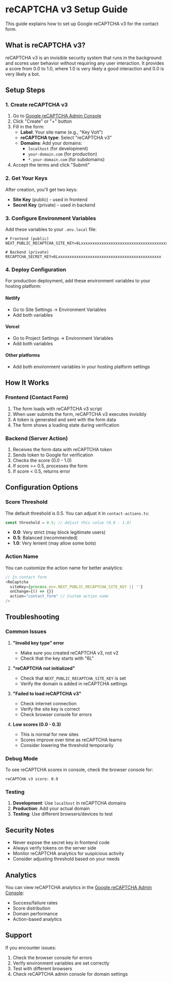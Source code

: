 # reCAPTCHA v3 Setup Guide

This guide explains how to set up Google reCAPTCHA v3 for the contact form.

## What is reCAPTCHA v3?

reCAPTCHA v3 is an invisible security system that runs in the background and scores user behavior without requiring any user interaction. It provides a score from 0.0 to 1.0, where 1.0 is very likely a good interaction and 0.0 is very likely a bot.

## Setup Steps

### 1. Create reCAPTCHA v3

1. Go to [Google reCAPTCHA Admin Console](https://www.google.com/recaptcha/admin)
2. Click "Create" or "+" button
3. Fill in the form:
   - **Label**: Your site name (e.g., "Key Volt")
   - **reCAPTCHA type**: Select "reCAPTCHA v3"
   - **Domains**: Add your domains:
     - `localhost` (for development)
     - `your-domain.com` (for production)
     - `*.your-domain.com` (for subdomains)
4. Accept the terms and click "Submit"

### 2. Get Your Keys

After creation, you'll get two keys:
- **Site Key** (public) - used in frontend
- **Secret Key** (private) - used in backend

### 3. Configure Environment Variables

Add these variables to your `.env.local` file:

```env
# Frontend (public)
NEXT_PUBLIC_RECAPTCHA_SITE_KEY=6Lxxxxxxxxxxxxxxxxxxxxxxxxxxxxxxxxxxxxxxxxxxxxx

# Backend (private)
RECAPTCHA_SECRET_KEY=6Lxxxxxxxxxxxxxxxxxxxxxxxxxxxxxxxxxxxxxxxxxxxxx
```

### 4. Deploy Configuration

For production deployment, add these environment variables to your hosting platform:

#### Netlify
- Go to Site Settings → Environment Variables
- Add both variables

#### Vercel
- Go to Project Settings → Environment Variables
- Add both variables

#### Other platforms
- Add both environment variables in your hosting platform settings

## How It Works

### Frontend (Contact Form)
1. The form loads with reCAPTCHA v3 script
2. When user submits the form, reCAPTCHA v3 executes invisibly
3. A token is generated and sent with the form data
4. The form shows a loading state during verification

### Backend (Server Action)
1. Receives the form data with reCAPTCHA token
2. Sends token to Google for verification
3. Checks the score (0.0 - 1.0)
4. If score >= 0.5, processes the form
5. If score < 0.5, returns error

## Configuration Options

### Score Threshold
The default threshold is 0.5. You can adjust it in `contact-actions.ts`:

```typescript
const threshold = 0.5; // Adjust this value (0.0 - 1.0)
```

- **0.0**: Very strict (may block legitimate users)
- **0.5**: Balanced (recommended)
- **1.0**: Very lenient (may allow some bots)

### Action Name
You can customize the action name for better analytics:

```typescript
// In contact form
<ReCaptcha
  siteKey={process.env.NEXT_PUBLIC_RECAPTCHA_SITE_KEY || ''}
  onChange={() => {}}
  action="contact_form" // Custom action name
/>
```

## Troubleshooting

### Common Issues

1. **"Invalid key type" error**
   - Make sure you created reCAPTCHA v3, not v2
   - Check that the key starts with "6L"

2. **"reCAPTCHA not initialized"**
   - Check that `NEXT_PUBLIC_RECAPTCHA_SITE_KEY` is set
   - Verify the domain is added in reCAPTCHA settings

3. **"Failed to load reCAPTCHA v3"**
   - Check internet connection
   - Verify the site key is correct
   - Check browser console for errors

4. **Low scores (0.0 - 0.3)**
   - This is normal for new sites
   - Scores improve over time as reCAPTCHA learns
   - Consider lowering the threshold temporarily

### Debug Mode

To see reCAPTCHA scores in console, check the browser console for:
```
reCAPTCHA v3 score: 0.9
```

### Testing

1. **Development**: Use `localhost` in reCAPTCHA domains
2. **Production**: Add your actual domain
3. **Testing**: Use different browsers/devices to test

## Security Notes

- Never expose the secret key in frontend code
- Always verify tokens on the server side
- Monitor reCAPTCHA analytics for suspicious activity
- Consider adjusting threshold based on your needs

## Analytics

You can view reCAPTCHA analytics in the [Google reCAPTCHA Admin Console](https://www.google.com/recaptcha/admin):
- Success/failure rates
- Score distribution
- Domain performance
- Action-based analytics

## Support

If you encounter issues:
1. Check the browser console for errors
2. Verify environment variables are set correctly
3. Test with different browsers
4. Check reCAPTCHA admin console for domain settings 